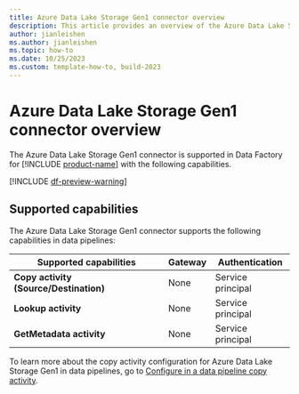 ```yaml
---
title: Azure Data Lake Storage Gen1 connector overview
description: This article provides an overview of the Azure Data Lake Storage Gen1 connector in Data Factory in Microsoft Fabric.
author: jianleishen
ms.author: jianleishen
ms.topic: how-to
ms.date: 10/25/2023
ms.custom: template-how-to, build-2023
---
```


# Azure Data Lake Storage Gen1 connector overview

The Azure Data Lake Storage Gen1 connector is supported in Data Factory for [!INCLUDE [product-name](../includes/product-name.md)] with the following capabilities.

[!INCLUDE [df-preview-warning](includes/data-factory-preview-warning.md)]

## Supported capabilities

The Azure Data Lake Storage Gen1 connector supports the following capabilities in data pipelines:

| Supported capabilities | Gateway | Authentication |
| --- | --- | ---|
| **Copy activity (Source/Destination)** | None | Service principal |
| **Lookup activity** | None | Service principal |
| **GetMetadata activity** | None | Service principal|

To learn more about the copy activity configuration for Azure Data Lake Storage Gen1 in data pipelines, go to [Configure in a data pipeline copy activity](connector-azure-data-lake-storage-gen1-copy-activity.md).